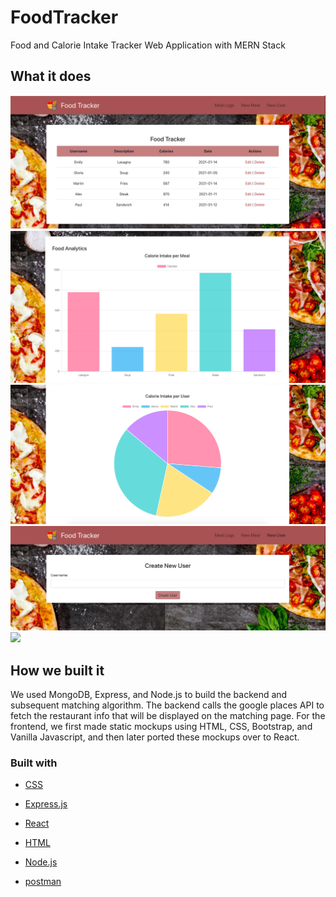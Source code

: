 # FoodTracker
Food and Calorie Intake Tracker Web Application with MERN Stack

## What it does

<img src="./images/MealLogs.png">
<img src="./images/DataAnalytics.png">
<img src="./images/DataAnalytics1.png">
<img src="./images/CreateUser.png">
<img src="./images/CreateMeal.png">



## How we built it
We used MongoDB, Express, and Node.js to build the backend and subsequent matching algorithm. The backend calls the google places API to fetch the restaurant info that will be displayed on the matching page. For the frontend, we first made static mockups using HTML, CSS, Bootstrap, and Vanilla Javascript, and then later ported these mockups over to React.

### Built with
* [CSS](https://www.w3schools.com/css/) 
* [Express.js](https://expressjs.com/) 
* [React](https://reactjs.org/) 
 
* [HTML](https://www.w3schools.com/html/) 
* [Node.js](https://nodejs.org/en/) 
* [postman](https://www.postman.com/) 

